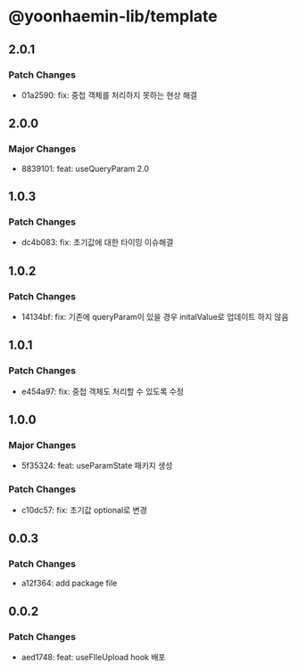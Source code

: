 # @yoonhaemin-lib/template

## 2.0.1

### Patch Changes

- 01a2590: fix: 중첩 객체를 처리하지 못하는 현상 해결

## 2.0.0

### Major Changes

- 8839101: feat: useQueryParam 2.0

## 1.0.3

### Patch Changes

- dc4b083: fix: 초기값에 대한 타이밍 이슈해결

## 1.0.2

### Patch Changes

- 14134bf: fix: 기존에 queryParam이 있을 경우 initalValue로 업데이트 하지 않음

## 1.0.1

### Patch Changes

- e454a97: fix: 중첩 객체도 처리할 수 있도록 수정

## 1.0.0

### Major Changes

- 5f35324: feat: useParamState 패키지 생성

### Patch Changes

- c10dc57: fix: 초기값 optional로 변경

## 0.0.3

### Patch Changes

- a12f364: add package file

## 0.0.2

### Patch Changes

- aed1748: feat: useFIleUpload hook 배포

